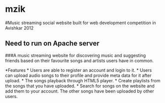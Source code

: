 mzik
=======

#Music streaming social website built for web development competition in Avishkar 2012 

## Need to run on Apache server

###A music streaming website for discovering music and suggesting friends based on their favourite songs and artists users have in common.

*Features
    * Users are able to register an account and login to it.
    * Users can upload audio songs to their profile and provide meta data for it after upload.
    * The songs playback through HTML5 player.
    * Create playlists from the songs that you have uploaded.
    * Search for songs on the website and add them to your account. The other songs have been uploaded by other users.

